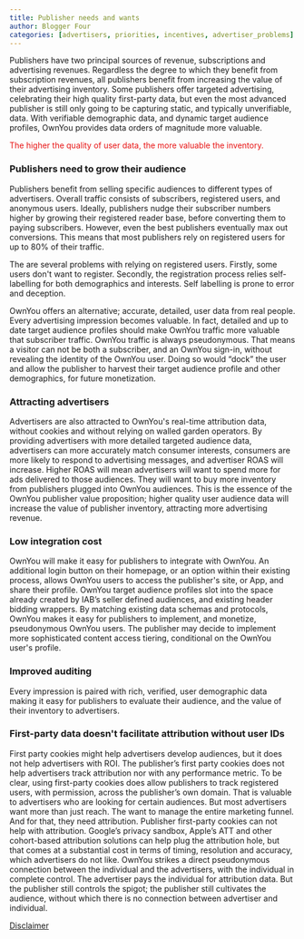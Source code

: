 ```yaml
---
title: Publisher needs and wants
author: Blogger Four
categories: [advertisers, priorities, incentives, advertiser_problems]
---
```


Publishers have two principal sources of revenue, subscriptions and advertising revenues. Regardless the degree to which they benefit from subscription revenues, all publishers benefit from increasing the value of their advertising inventory. Some publishers offer targeted advertising, celebrating their high quality first-party data, but even the most advanced publisher is still only going to be capturing static, and typically unverifiable, data. With verifiable demographic data, and dynamic target audience profiles, OwnYou provides data orders of magnitude more valuable.

<span style="color: #e81313">The higher the quality of user data, the more valuable the inventory.</span>

### Publishers need to grow their audience

Publishers benefit from selling specific audiences to different types of advertisers. Overall traffic consists of subscribers, registered users, and anonymous users. Ideally, publishers nudge their subscriber numbers higher by growing their registered reader base, before converting them to paying subscribers. However, even the best publishers eventually max out conversions. This means that most publishers rely on registered users for up to 80% of their traffic.

The are several problems with relying on registered users. Firstly, some users don't want to register. Secondly, the registration process relies self-labelling for both demographics and interests. Self labelling is prone to error and deception.

OwnYou offers an alternative; accurate, detailed, user data from real people. Every advertising impression becomes valuable. In fact, detailed and up to date target audience profiles should make OwnYou traffic more valuable that subscriber traffic. OwnYou traffic is always pseudonymous. That means a visitor can not be both a subscriber, and an OwnYou sign-in, without revealing the identity of the OwnYou user. Doing so would “dock” the user and allow the publisher to harvest their target audience profile and other demographics, for future monetization.

### Attracting advertisers

Advertisers are also attracted to OwnYou's real-time attribution data, without cookies and without relying on walled garden operators. By providing advertisers with more detailed targeted audience data, advertisers can more accurately match consumer interests, consumers are more likely to respond to advertising messages, and advertiser ROAS will increase. Higher ROAS will mean advertisers will want to spend more for ads delivered to those audiences. They will want to buy more inventory from publishers plugged into OwnYou audiences. This is the essence of the OwnYou publisher value proposition; higher quality user audience data will increase the value of publisher inventory, attracting more advertising revenue.

### Low integration cost

OwnYou will make it easy for publishers to integrate with OwnYou. An additional login button on their homepage, or an option within their existing process, allows OwnYou users to access the publisher's site, or App, and share their profile. OwnYou target audience profiles slot into the space already created by IAB’s seller defined audiences, and existing header bidding wrappers. By matching existing data schemas and protocols, OwnYou makes it easy for publishers to implement, and monetize, pseudonymous OwnYou users. The publisher may decide to implement more sophisticated content access tiering, conditional on the OwnYou user's profile.

### Improved auditing

Every impression is paired with rich, verified, user demographic data making it easy for publishers to evaluate their audience, and the value of their inventory to advertisers.

### First-party data doesn't facilitate attribution without user IDs

First party cookies might help advertisers develop audiences, but it does not help advertisers with ROI. The publisher’s first party cookies does not help advertisers track attribution nor with any performance metric. To be clear, using first-party cookies does allow publishers to track registered users, with permission, across the publisher’s own domain. That is valuable to advertisers who are looking for certain audiences. But most advertisers want more than just reach. The want to manage the entire marketing funnel. And for that, they need attribution. Publisher first-party cookies can not help with attribution. Google’s privacy sandbox, Apple’s ATT and other cohort-based attribution solutions can help plug the attribution hole, but that comes at a substantial cost in terms of timing, resolution and accuracy, which advertisers do not like. OwnYou strikes a direct pseudonymous connection between the individual and the advertisers, with the individual in complete control. The advertiser pays the individual for attribution data. But the publisher still controls the spigot; the publisher still cultivates the audience, without which there is no connection between advertiser and individual.

[Disclaimer](/disclaimer/)
